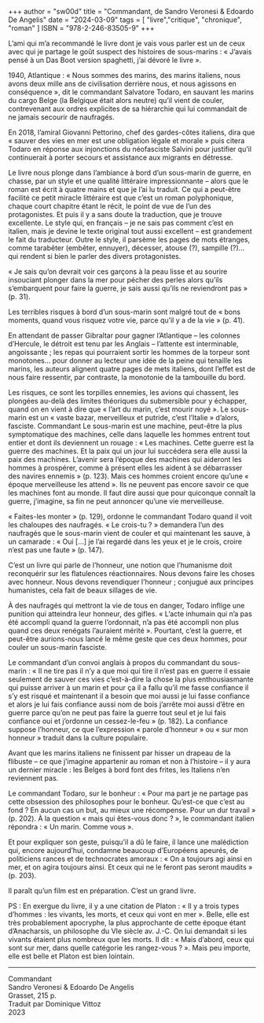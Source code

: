 +++
author = "sw00d"
title = "Commandant, de Sandro Veronesi & Edoardo De Angelis"
date = "2024-03-09"
tags = [
    "livre","critique", "chronique", "roman"
]
ISBN = "978-2-246-83505-9"
+++

L’ami qui m’a recommandé le livre dont je vais vous parler est un de ceux avec qui je partage le goût suspect des histoires de sous-marins : « J’avais pensé à un Das Boot version spaghetti, j’ai dévoré le livre ».

1940, Atlantique : « Nous sommes des marins, des marins italiens, nous avons deux mille ans de civilisation derrière nous, et nous agissons en conséquence », dit le commandant Salvatore Todaro, en sauvant les marins du cargo Belge (la Belgique était alors neutre) qu’il vient de couler, contrevenant aux ordres explicites de sa hiérarchie qui lui commandait de ne jamais secourir de naufragés.

En 2018, l’amiral Giovanni Pettorino, chef des gardes-côtes italiens, dira que « sauver des vies en mer est une obligation légale et morale » puis citera Todaro en réponse aux injonctions du néofasciste Salvini pour justifier qu’il continuerait à porter secours et assistance aux migrants en détresse.

Le livre nous plonge dans l’ambiance à bord d’un sous-marin de guerre, en chasse, par un style et une qualité littéraire impressionnante – alors que le roman est écrit à quatre mains et que je l’ai lu traduit. Ce qui a peut-être facilité ce petit miracle littéraire est que c’est un roman polyphonique, chaque court chapitre étant le récit, le point de vue de l’un des protagonistes. Et puis il y a sans doute la traduction, que je trouve excellente. Le style qui, en français – je ne sais pas comment c’est en italien, mais je devine le texte original tout aussi excellent – est grandement le fait du traducteur. Outre le style, il parsème les pages de mots étranges, comme tarabêter (embêter, ennuyer), décesser, atouse (?), sampille (?)… qui rendent si bien le parler des divers protagonistes.

« Je sais qu’on devrait voir ces garçons à la peau lisse et au sourire insouciant plonger dans la mer pour pécher des perles alors qu’ils s’embarquent pour faire la guerre, je sais aussi qu’ils ne reviendront pas » (p. 31).

Les terribles risques à bord d’un sous-marin sont malgré tout de « bons moments, quand vous risquez votre vie, parce qu’il y a de la vie » (p. 41).

En attendant de passer Gibraltar pour gagner l’Atlantique – les colonnes d’Hercule, le détroit est tenu par les Anglais – l’attente est interminable, angoissante ; les repas qui pourraient sortir les hommes de la torpeur sont monotones… pour donner au lecteur une idée de la peine qui tenaille les marins, les auteurs alignent quatre pages de mets italiens, dont l’effet est de nous faire ressentir, par contraste, la monotonie de la tambouille du bord.

Les risques, ce sont les torpilles ennemies, les avions qui chassent, les plongées au-delà des limites théoriques du submersible pour y échapper, quand on en vient à dire que « l’art du marin, c’est mourir noyé ». Le sous-marin est un « vaste bazar, merveilleux et putride, c’est l’Italie » d’alors, fasciste. Commandant Le sous-marin est une machine, peut-être la plus symptomatique des machines, celle dans laquelle les hommes entrent tout entier et dont ils deviennent un rouage : « Les machines. Cette guerre est la guerre des machines. Et la paix qui un jour lui succédera sera elle aussi la paix des machines. L’avenir sera l’époque des machines qui aideront les hommes à prospérer, comme à présent elles les aident à se débarrasser des navires ennemis » (p. 123). Mais ces hommes croient encore qu’une « époque merveilleuse les attend ». Ils ne peuvent pas encore savoir ce que les machines font au monde. Il faut dire aussi que pour quiconque connaît la guerre, j’imagine, sa fin ne peut annoncer qu’une vie merveilleuse.

« Faites-les monter » (p. 129), ordonne le commandant Todaro quand il voit les chaloupes des naufragés. « Le crois-tu ? » demandera l’un des naufragés que le sous-marin vient de couler et qui maintenant les sauve, à un camarade : « Oui […] je l’ai regardé dans les yeux et je le crois, croire n’est pas une faute » (p. 147).

C’est un livre qui parle de l’honneur, une notion que l’humanisme doit reconquérir sur les flatulences réactionnaires. Nous devons faire les choses avec honneur. Nous devons revendiquer l’honneur ; conjugué aux principes humanistes, cela fait de beaux sillages de vie.

À des naufragés qui mettront la vie de tous en danger, Todaro inflige une punition qui atteindra leur honneur, des gifles. « L’acte inhumain qui n’a pas été accompli quand la guerre l’ordonnait, n’a pas été accompli non plus quand ces deux renégats l’auraient mérité ». Pourtant, c’est la guerre, et peut-être aurions-nous lancé le même geste que ces deux hommes, pour couler un sous-marin fasciste.

Le commandant d’un convoi anglais à propos du commandant du sous-marin : « Il ne tire pas il n’y a que moi qui tire il n’est pas en guerre il essaie seulement de sauver ces vies c’est-à-dire la chose la plus enthousiasmante qui puisse arriver à un marin et pour ça il a fallu qu’il me fasse confiance il s’y est risqué et maintenant il a besoin que moi aussi je lui fasse confiance et alors je lui fais confiance aussi nom de bois j’arrête moi aussi d’être en guerre parce qu’on ne peut pas faire la guerre tout seul et je lui fais confiance oui et j’ordonne un cessez-le-feu » (p. 182). La confiance suppose l’honneur, ce que l’expression « parole d’honneur » ou « sur mon honneur » traduit dans la culture populaire.

Avant que les marins italiens ne finissent par hisser un drapeau de la flibuste – ce que j’imagine appartenir au roman et non à l’histoire – il y aura un dernier miracle : les Belges à bord font des frites, les Italiens n’en reviennent pas.

Le commandant Todaro, sur le bonheur : « Pour ma part je ne partage pas cette obsession des philosophes pour le bonheur. Qu’est-ce que c’est au fond ? En aucun cas un but, au mieux une récompense. Pour un dur travail » (p. 202). À la question « mais qui êtes-vous donc ? », le commandant italien répondra : « Un marin. Comme vous ».

Et pour expliquer son geste, puisqu’il a dû le faire, il lance une malédiction qui, encore aujourd’hui, condamne beaucoup d’Européens apeurés, de politiciens rances et de technocrates amoraux : « On a toujours agi ainsi en mer, et on agira toujours ainsi. Et ceux qui ne le feront pas seront maudits » (p. 203).

Il paraît qu’un film est en préparation. C’est un grand livre.

PS : En exergue du livre, il y a une citation de Platon : « Il y a trois types d’hommes : les vivants, les morts, et ceux qui vont en mer ». Belle, elle est très probablement apocryphe, la plus approchante de cette époque étant d’Anacharsis, un philosophe du VIe siècle av. J.-C. On lui demandait si les vivants étaient plus nombreux que les morts. Il dit : « Mais d’abord, ceux qui sont sur mer, dans quelle catégorie les rangez-vous ? ». Mais peu importe, elle est belle et Platon est bien lointain.

***

Commandant  
Sandro Veronesi & Edoardo De Angelis  
Grasset, 215 p.  
Traduit par Dominique Vittoz  
2023  
